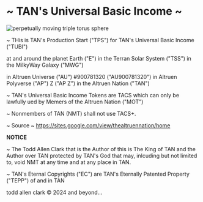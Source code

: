 <h1>~ TAN's Universal Basic Income ~</h1>


![perpetually moving triple torus sphere](https://github.com/user-attachments/assets/b6a3d183-0289-41c1-b44b-0153b86207c2)



~ THis is TAN's Production Start ("TPS") for TAN's Universal Basic Income ("TUBI")


at and around the planet Earth ("E") in the Terran Solar System ("TSS") in the MilkyWay Galaxy ("MWG")


in Altruen Universe ("AU") #900781320 ("AU900781320") in Altruen Polyverse ("AP") Z ("AP Z") in the Altruen Nation ("TAN")


~ TAN's Universal Basic Income Tokens are TACS which can only be lawfully ued by Memers of the Altruen Nation ("MOT")


~ Nonmembers of TAN (NMT) shall not use TACS+.


~ Source ~ https://sites.google.com/view/thealtruennation/home



**NOTICE**



~ The Todd Allen Clark that is the Author of this is The King of TAN and the Author over TAN protected by TAN's God that may, inlcuding but not limited to, void NMT at any time and at any place in TAN.



~ TAN's Eternal Copyrights ("EC") are TAN's Eternally Patented Property ("TEPP") of and in TAN 


todd allen clark © 2024 and beyond...
